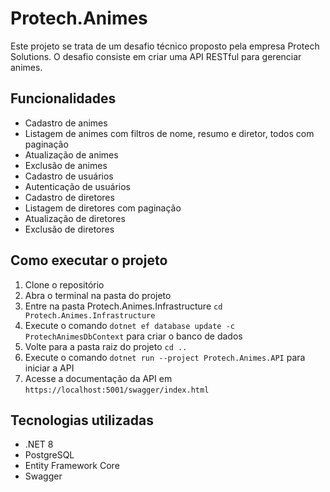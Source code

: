 # Protech.Animes
Este projeto se trata de um desafio técnico proposto pela empresa Protech Solutions. O desafio consiste em criar uma API RESTful para gerenciar animes.

## Funcionalidades
- Cadastro de animes
- Listagem de animes com filtros de nome, resumo e diretor, todos com paginação
- Atualização de animes
- Exclusão de animes
- Cadastro de usuários
- Autenticação de usuários
- Cadastro de diretores
- Listagem de diretores com paginação
- Atualização de diretores
- Exclusão de diretores

## Como executar o projeto
1. Clone o repositório
2. Abra o terminal na pasta do projeto
3. Entre na pasta Protech.Animes.Infrastructure `cd Protech.Animes.Infrastructure`
4. Execute o comando `dotnet ef database update -c ProtechAnimesDbContext` para criar o banco de dados
5. Volte para a pasta raiz do projeto `cd ..`
6. Execute o comando `dotnet run --project Protech.Animes.API` para iniciar a API
7. Acesse a documentação da API em `https://localhost:5001/swagger/index.html`

## Tecnologias utilizadas
- .NET 8
- PostgreSQL
- Entity Framework Core
- Swagger
  